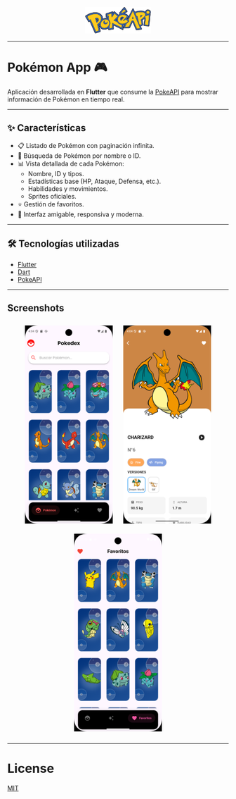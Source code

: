 <p align="center">
  <img src="https://raw.githubusercontent.com/PokeAPI/media/master/logo/pokeapi_256.png" alt="PokeAPI Logo" width="150"/>
</p> 

---
# Pokémon App 🎮  

Aplicación desarrollada en **Flutter** que consume la [PokeAPI](https://pokeapi.co/) para mostrar información de Pokémon en tiempo real.  

---

## ✨ Características
- 📋 Listado de Pokémon con paginación infinita.  
- 🔎 Búsqueda de Pokémon por nombre o ID.  
- 📊 Vista detallada de cada Pokémon:
  - Nombre, ID y tipos.  
  - Estadísticas base (HP, Ataque, Defensa, etc.).  
  - Habilidades y movimientos.  
  - Sprites oficiales.  
- ⭐ Gestión de favoritos.  
- 🎨 Interfaz amigable, responsiva y moderna.  

---

## 🛠️ Tecnologías utilizadas
- [Flutter](https://flutter.dev/)  
- [Dart](https://dart.dev/)  
- [PokeAPI](https://pokeapi.co/)  

---

## Screenshots
<p align="center"> <img src="assets/screenshots/homeview.png" alt="Home Screen" width="200" style="margin: 10px;"/> <img src="assets/screenshots/detail_pokemon.png" alt="Detail Screen" width="200" style="margin: 10px;"/> <img src="assets/screenshots/favoriteview.png" alt="Favorites Screen" width="200" style="margin: 10px;"/> </p>

---


# License

[MIT](https://choosealicense.com/licenses/mit/)

